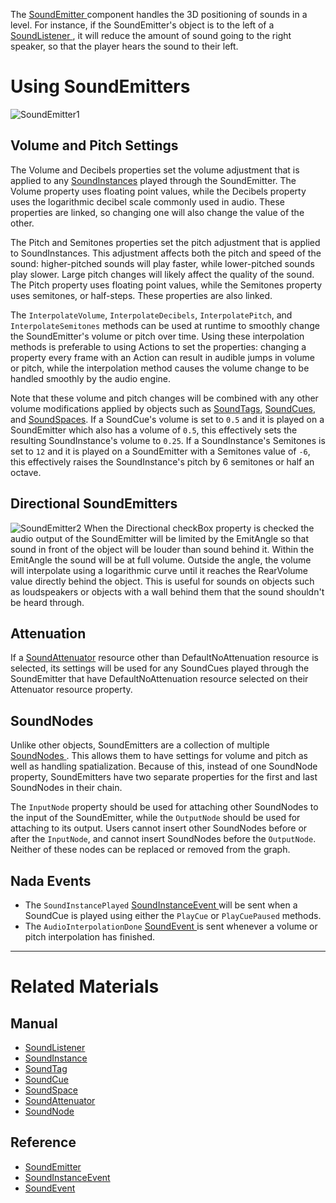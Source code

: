 The [ SoundEmitter ](https://github.com/zeroengineteam/ZeroDocs/blob/master/code_reference/class_reference/soundemitter.markdown) component handles the 3D positioning of sounds in a level. For instance, if the SoundEmitter's object is to the left of a [SoundListener ](https://github.com/zeroengineteam/ZeroDocs/blob/master/zero_editor_documentation/zeromanual/audio/soundlistener.markdown), it will reduce the amount of sound going to the right speaker, so that the player hears the sound to their left. 

 # Using SoundEmitters


![SoundEmitter1](https://media.githubusercontent.com/media/zeroengineteam/ZeroFiles/master/doc_files/47924.png)


 ## Volume and Pitch Settings

The Volume  and Decibels  properties set the volume adjustment that is applied to any [SoundInstances](https://github.com/zeroengineteam/ZeroDocs/blob/master/zero_editor_documentation/zeromanual/audio/soundinstance.markdown) played through the SoundEmitter. The Volume  property uses floating point values, while the Decibels  property uses the logarithmic decibel scale commonly used in audio. These properties are linked, so changing one will also change the value of the other. 

The Pitch  and Semitones  properties set the pitch adjustment that is applied to SoundInstances. This adjustment affects both the pitch and speed of the sound: higher-pitched sounds will play faster, while lower-pitched sounds play slower. Large pitch changes will likely affect the quality of the sound. The Pitch  property uses floating point values, while the Semitones  property uses semitones, or half-steps. These properties are also linked.

The `InterpolateVolume`, `InterpolateDecibels`, `InterpolatePitch`, and `InterpolateSemitones` methods can be used at runtime to smoothly change the SoundEmitter's volume or pitch over time. Using these interpolation methods is preferable to using Actions to set the properties: changing a property every frame with an Action can result in audible jumps in volume or pitch, while the interpolation method causes the volume change to be handled smoothly by the audio engine.

Note that these volume and pitch changes will be combined with any other volume modifications applied by objects such as [SoundTags](https://github.com/zeroengineteam/ZeroDocs/blob/master/zero_editor_documentation/zeromanual/audio/soundtag.markdown), [SoundCues](https://github.com/zeroengineteam/ZeroDocs/blob/master/zero_editor_documentation/zeromanual/audio/soundcue.markdown), and [SoundSpaces](https://github.com/zeroengineteam/ZeroDocs/blob/master/zero_editor_documentation/zeromanual/audio/soundspace.markdown). If a SoundCue's volume is set to `0.5` and it is played on a SoundEmitter which also has a volume of `0.5`, this effectively sets the resulting SoundInstance's volume to `0.25`. If a SoundInstance's Semitones is set to `12` and it is played on a SoundEmitter with a Semitones value of `-6`, this effectively raises the SoundInstance's pitch by 6 semitones or half an octave. 

 ## Directional SoundEmitters



![SoundEmitter2](https://media.githubusercontent.com/media/zeroengineteam/ZeroFiles/master/doc_files/47926.png) When the Directional checkBox property is checked the audio output of the SoundEmitter will be limited by the EmitAngle  so that sound in front of the object will be louder than sound behind it. Within the EmitAngle   the sound will be at full volume. Outside the angle, the volume will interpolate using a logarithmic curve until it reaches the RearVolume  value directly behind the object. This is useful for sounds on objects such as loudspeakers or objects with a wall behind them that the sound shouldn't be heard through.


 ## Attenuation

If a [SoundAttenuator](https://github.com/zeroengineteam/ZeroDocs/blob/master/zero_editor_documentation/zeromanual/audio/soundattenuator.markdown) resource other than DefaultNoAttenuation resource is selected, its settings will be used for any SoundCues played through the SoundEmitter that have DefaultNoAttenuation resource selected on their Attenuator resource property. 

 ## SoundNodes

Unlike other objects, SoundEmitters are a collection of multiple [SoundNodes ](https://github.com/zeroengineteam/ZeroDocs/blob/master/zero_editor_documentation/zeromanual/audio/soundnode.markdown). This allows them to have settings for volume and pitch as well as handling spatialization. Because of this, instead of one SoundNode property, SoundEmitters have two separate properties for the first and last SoundNodes in their chain. 

The `InputNode` property should be used for attaching other SoundNodes to the input of the SoundEmitter, while the `OutputNode` should be used for attaching to its output. Users cannot insert other SoundNodes before or after the `InputNode`, and cannot insert SoundNodes before the `OutputNode`. Neither of these nodes can be replaced or removed from the graph.

 ##  Nada Events

- The `SoundInstancePlayed` [ SoundInstanceEvent  ](https://github.com/zeroengineteam/ZeroDocs/blob/master/code_reference/class_reference/soundinstanceevent.markdown) will be sent when a SoundCue is played using either the `PlayCue` or `PlayCuePaused` methods. 
- The `AudioInterpolationDone` [ SoundEvent  ](https://github.com/zeroengineteam/ZeroDocs/blob/master/code_reference/class_reference/soundevent.markdown) is sent whenever a volume or pitch interpolation has finished.

---
 # Related Materials

 ## Manual

- [SoundListener ](https://github.com/zeroengineteam/ZeroDocs/blob/master/zero_editor_documentation/zeromanual/audio/soundlistener.markdown)
- [SoundInstance ](https://github.com/zeroengineteam/ZeroDocs/blob/master/zero_editor_documentation/zeromanual/audio/soundinstance.markdown)
- [SoundTag ](https://github.com/zeroengineteam/ZeroDocs/blob/master/zero_editor_documentation/zeromanual/audio/soundtag.markdown)
- [SoundCue ](https://github.com/zeroengineteam/ZeroDocs/blob/master/zero_editor_documentation/zeromanual/audio/soundcue.markdown)
- [SoundSpace ](https://github.com/zeroengineteam/ZeroDocs/blob/master/zero_editor_documentation/zeromanual/audio/soundspace.markdown)
- [SoundAttenuator ](https://github.com/zeroengineteam/ZeroDocs/blob/master/zero_editor_documentation/zeromanual/audio/soundattenuator.markdown)
- [SoundNode ](https://github.com/zeroengineteam/ZeroDocs/blob/master/zero_editor_documentation/zeromanual/audio/soundnode.markdown)

 ## Reference

- [ SoundEmitter ](https://github.com/zeroengineteam/ZeroDocs/blob/master/code_reference/class_reference/soundemitter.markdown)
- [ SoundInstanceEvent  ](https://github.com/zeroengineteam/ZeroDocs/blob/master/code_reference/class_reference/soundinstanceevent.markdown) 
- [ SoundEvent  ](https://github.com/zeroengineteam/ZeroDocs/blob/master/code_reference/class_reference/soundevent.markdown)  

 